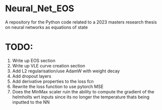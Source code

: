 # Neural_Net_EOS
A repository for the Python code related to a 2023 masters research thesis on neural networks as equations of state

# TODO:
1. Write up EOS section
2. Write up VLE curve creation section
4. Add L2 regularisation/use AdamW with weight decay
5. Add dropout layers
6. Add derivative properties to the loss fcn
7. Rewrite the loss function to use pytorch MSE
8. Does the MinMax scaler ruin the ability to compute the gradient of the helmholts wrt inputs since its no longer the temperature thats being inputted to the NN 



